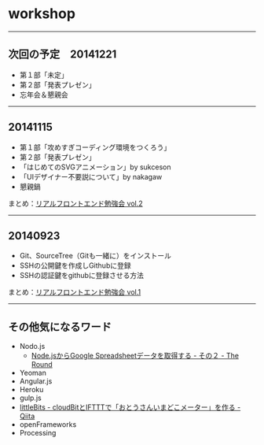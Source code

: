 workshop
========

***

次回の予定　20141221
---------
- 第１部「未定」
- 第２部「発表プレゼン」
- 忘年会＆懇親会



***

20141115
---------

- 第１部「攻めすぎコーディング環境をつくろう」
- 第２部「発表プレゼン」
 - 「はじめてのSVGアニメーション」by sukceson
 - 「UIデザイナー不要説について」by nakagaw
- 懇親鍋

まとめ：[リアルフロントエンド勉強会 vol.2](http://nakagaw.hateblo.jp/entry/2014/11/30/204605)

***

20140923
---------

- Git、SourceTree（Gitも一緒に）をインストール
- SSHの公開鍵を作成しGithubに登録
- SSHの認証鍵をgithubに登録させる方法

まとめ：[リアルフロントエンド勉強会 vol.1](http://nakagaw.hateblo.jp/entry/2014/09/23/233131)


***

その他気になるワード
---------

- Nodo.js
  - [Node.jsからGoogle Spreadsheetデータを取得する - その２ - The Round](http://knightso.hateblo.jp/entry/2014/03/07/095005?utm_content=buffer4f019&utm_medium=social&utm_source=twitter.com&utm_campaign=buffer)
- Yeoman
- Angular.js
- Heroku
- gulp.js
- [littleBits - cloudBitとIFTTTで「おとうさんいまどこメーター」を作る - Qiita](http://qiita.com/kazunori279/items/7dbbb525ab0cf6d5d9b5)
- openFrameworks
- Processing

